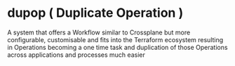 # dupop ( Duplicate Operation )  

A system that offers a Workflow similar to Crossplane but more configurable, customisable and fits into the Terraform ecosystem resulting in Operations becoming a one time task and duplication of those Operations across applications and processes much easier  
